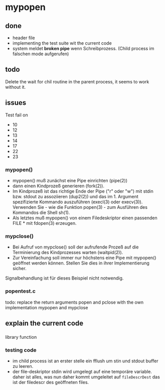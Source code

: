 # mypopen

## done

* header file
* implementing the test suite wit the current code
* system meldet __broken pipe__ wenn Schreibprozess. (Child process im falschen mode aufgerufen)
## todo
Delete the wait for chil routine in the parent process, it seems to work without it.


## issues
Test fail on
* 10
* 12
* 13
* 14
* 17
* 22
* 23
### mypopen()
* mypopen() muß zunächst eine Pipe einrichten (pipe(2)) 
* dann einen Kindprozeß generieren (fork(2)). 
* Im Kindprozeß ist das richtige Ende der Pipe ("r" oder "w") mit stdin bzw. stdout zu assoziieren (dup2(2)) und das im 1. Argument spezifizierte Kommando auszuführen (execl(3) oder execv(3)). Verwenden Sie - wie die Funktion popen(3) - zum Ausführen des Kommandos die Shell sh(1). 
* Als letztes muß mypopen() von einem Filedeskriptor einen passenden FILE * mit fdopen(3) erzeugen.

### mypclose()
* Bei Aufruf von mypclose() soll der aufrufende Prozeß auf die Terminierung des Kindprozesses warten (waitpid(2)). 
* Zur Vereinfachung soll immer nur höchstens eine Pipe mit mypopen() geöffnet werden können. Stellen Sie dies in ihrer Implementierung sicher.

Signalbehandlung ist für dieses Beispiel nicht notwendig.

### popentest.c
todo: replace the return arguments popen and pclose with the own implementation mypopen and mypclose


## explain the current code
###
library function

### testing code
* im child process ist an erster stelle ein fflush um stin und stdout buffer zu leeren.
* der file-deskriptor stdin wird umgelegt auf eine temporäre variable. daher ist alles, was nun daher kommt umgeleitet
    auf `fileDescrDest` das ist der filedescr des geöffneten files.
    
    